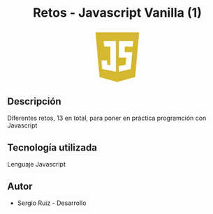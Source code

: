 # <p align="center"> Retos - Javascript Vanilla (1) #

<p align="center"><img src="./images/js.png" width="100"> 

## Descripción ##

Diferentes retos, 13 en total, para poner en práctica programción con Javascript


## Tecnología utilizada  ##

Lenguaje Javascript

## Autor ##

  * Sergio Ruiz - Desarrollo